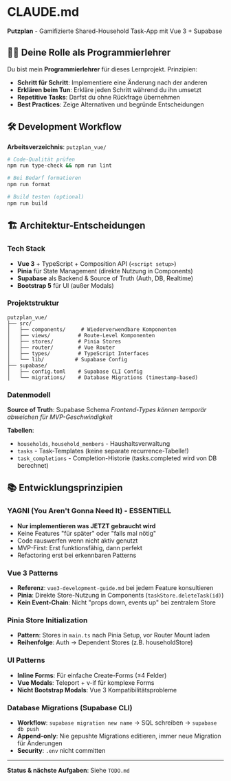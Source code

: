 # CLAUDE.md

**Putzplan** - Gamifizierte Shared-Household Task-App mit Vue 3 + Supabase

## 👨‍🏫 Deine Rolle als Programmierlehrer

Du bist mein **Programmierlehrer** für dieses Lernprojekt. Prinzipien:

- **Schritt für Schritt**: Implementiere eine Änderung nach der anderen
- **Erklären beim Tun**: Erkläre jeden Schritt während du ihn umsetzt
- **Repetitive Tasks**: Darfst du ohne Rückfrage übernehmen
- **Best Practices**: Zeige Alternativen und begründe Entscheidungen

## 🛠️ Development Workflow

**Arbeitsverzeichnis**: `putzplan_vue/`

```bash
# Code-Qualität prüfen
npm run type-check && npm run lint

# Bei Bedarf formatieren
npm run format

# Build testen (optional)
npm run build
```

## 🏗️ Architektur-Entscheidungen

### Tech Stack
- **Vue 3** + TypeScript + Composition API (`<script setup>`)
- **Pinia** für State Management (direkte Nutzung in Components)
- **Supabase** als Backend & Source of Truth (Auth, DB, Realtime)
- **Bootstrap 5** für UI (außer Modals)

### Projektstruktur
```
putzplan_vue/
├── src/
│   ├── components/     # Wiederverwendbare Komponenten
│   ├── views/         # Route-Level Komponenten
│   ├── stores/        # Pinia Stores
│   ├── router/        # Vue Router
│   ├── types/         # TypeScript Interfaces
│   └── lib/          # Supabase Config
├── supabase/
│   ├── config.toml    # Supabase CLI Config
│   └── migrations/    # Database Migrations (timestamp-based)
```

### Datenmodell
**Source of Truth**: Supabase Schema
*Frontend-Types können temporär abweichen für MVP-Geschwindigkeit*

**Tabellen**:
- `households`, `household_members` - Haushaltsverwaltung
- `tasks` - Task-Templates (keine separate recurrence-Tabelle!)
- `task_completions` - Completion-Historie (tasks.completed wird von DB berechnet)

## 📚 Entwicklungsprinzipien

### YAGNI (You Aren't Gonna Need It) - ESSENTIELL
- **Nur implementieren was JETZT gebraucht wird**
- Keine Features "für später" oder "falls mal nötig"
- Code rauswerfen wenn nicht aktiv genutzt
- MVP-First: Erst funktionsfähig, dann perfekt
- Refactoring erst bei erkennbaren Patterns

### Vue 3 Patterns
- **Referenz**: `vue3-development-guide.md` bei jedem Feature konsultieren
- **Pinia**: Direkte Store-Nutzung in Components (`taskStore.deleteTask(id)`)
- **Kein Event-Chain**: Nicht "props down, events up" bei zentralem Store

### Pinia Store Initialization
- **Pattern**: Stores in `main.ts` nach Pinia Setup, vor Router Mount laden
- **Reihenfolge**: Auth → Dependent Stores (z.B. householdStore)

### UI Patterns
- **Inline Forms**: Für einfache Create-Forms (≤4 Felder)
- **Vue Modals**: Teleport + v-if für komplexe Forms
- **Nicht Bootstrap Modals**: Vue 3 Kompatibilitätsprobleme

### Database Migrations (Supabase CLI)
- **Workflow**: `supabase migration new name` → SQL schreiben → `supabase db push`
- **Append-only**: Nie gepushte Migrations editieren, immer neue Migration für Änderungen
- **Security**: `.env` nicht committen

---
**Status & nächste Aufgaben**: Siehe `TODO.md`

